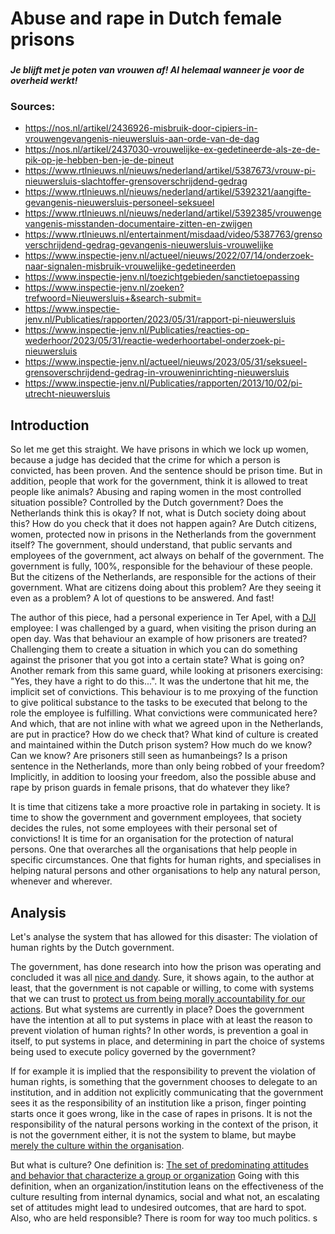 # Abuse and rape in Dutch female prisons

###

#### *Je blijft met je poten van vrouwen af! Al helemaal wanneer je voor de overheid werkt!*

###

### Sources:

* https://nos.nl/artikel/2436926-misbruik-door-cipiers-in-vrouwengevangenis-nieuwersluis-aan-orde-van-de-dag
* https://nos.nl/artikel/2437030-vrouwelijke-ex-gedetineerde-als-ze-de-pik-op-je-hebben-ben-je-de-pineut
* https://www.rtlnieuws.nl/nieuws/nederland/artikel/5387673/vrouw-pi-nieuwersluis-slachtoffer-grensoverschrijdend-gedrag
* https://www.rtlnieuws.nl/nieuws/nederland/artikel/5392321/aangifte-gevangenis-nieuwersluis-personeel-seksueel
* https://www.rtlnieuws.nl/nieuws/nederland/artikel/5392385/vrouwengevangenis-misstanden-documentaire-zitten-en-zwijgen
* https://www.rtlnieuws.nl/entertainment/misdaad/video/5387763/grensoverschrijdend-gedrag-gevangenis-nieuwersluis-vrouwelijke
* https://www.inspectie-jenv.nl/actueel/nieuws/2022/07/14/onderzoek-naar-signalen-misbruik-vrouwelijke-gedetineerden
* https://www.inspectie-jenv.nl/toezichtgebieden/sanctietoepassing
* https://www.inspectie-jenv.nl/zoeken?trefwoord=Nieuwersluis+&search-submit=
* https://www.inspectie-jenv.nl/Publicaties/rapporten/2023/05/31/rapport-pi-nieuwersluis
* https://www.inspectie-jenv.nl/Publicaties/reacties-op-wederhoor/2023/05/31/reactie-wederhoortabel-onderzoek-pi-nieuwersluis
* https://www.inspectie-jenv.nl/actueel/nieuws/2023/05/31/seksueel-grensoverschrijdend-gedrag-in-vrouweninrichting-nieuwersluis
* https://www.inspectie-jenv.nl/Publicaties/rapporten/2013/10/02/pi-utrecht-nieuwersluis

## Introduction

So let me get this straight. We have prisons in which we lock up women, because
a judge has decided that the crime for which a person is convicted, has been
proven. And the sentence should be prison time. But in addition, people that
work for the government, think it is allowed to treat people like animals?
Abusing and raping women in the most controlled situation possible? Controlled
by the Dutch government? Does the Netherlands think this is okay? If not, what
is Dutch society doing about this? How do you check that it does not happen
again? Are Dutch citizens, women, protected now in prisons in the Netherlands
from the government itself? The government, should understand, that public
servants and employees of the government, act always on behalf of the
government. The government is fully, 100%, responsible for the behaviour of these
people. But the citizens of the Netherlands, are responsible for the actions of
their government. What are citizens doing about this problem? Are they seeing it
even as a problem? A lot of questions to be answered. And fast!

The author of this piece, had a personal experience in Ter Apel, with a [DJI](https://en.wikipedia.org/wiki/Custodial_Institutions_Agency)
employee: I was challenged by a guard, when visiting the prison during an open
day. Was that behaviour an example of how prisoners are treated? Challenging
them to create a situation in which you can do something against the prisoner
that you got into a certain state? What is going on?
Another remark from this same guard, while looking at prisoners exercising:
"Yes, they have a right to do this...". It was the undertone that hit me, the
implicit set of convictions. This behaviour is to me proxying of the function
to give political substance to the tasks to be executed that belong to the role
the employee is fulfilling. What convictions were communicated here? And which,
that are not inline with what we agreed upon in the Netherlands, are put in
practice? How do we check that? What kind of culture is created and maintained
within the Dutch prison system? How much do we know? Can we know? Are prisoners
still seen as humanbeings? Is a prison sentence in the Netherlands, more than
only being robbed of your freedom? Implicitly, in addition to loosing your
freedom, also the possible abuse and rape by prison guards in female prisons,
that do whatever they like?

It is time that citizens take a more proactive role in partaking in society. It
is time to show the government and government employees, that society decides
the rules, not some employees with their personal set of convictions!
It is time for an organisation for the protection of natural persons. One that
overarches all the organisations that help people in specific circumstances. One
that fights for human rights, and specialises in helping natural persons and
other organisations to help any natural person, whenever and wherever.

## Analysis

Let's analyse the system that has allowed for this disaster: The violation of
human rights by the Dutch government.

The government, has done research into how the prison was operating and concluded
it was all [nice and dandy](https://www.inspectie-jenv.nl/Publicaties/rapporten/2013/10/02/pi-utrecht-nieuwersluis).
Sure, it shows again, to the author at least, that the government is not capable
or willing, to come with systems that we can trust to 
[protect us from being morally accountability for our actions](https://en.wikipedia.org/wiki/Bad_faith_(existentialism)#:~:text=Taking%20on%20the%20burden%20of%20personal%20accountability%20in%20all%20situations%20is%20an%20intimidating%20proposition%C2%A0%E2%80%93%20by%20pointing%20out%20the%20freedom%20of%20the%20individual%2C%20Sartre%20seeks%20to%20demonstrate%20that%20the%20social%20roles%20and%20moral%20systems%20we%20adopt%20protect%20us%20from%20being%20morally%20accountable%20for%20our%20actions.).
But what systems are currently in place? Does the government have the intention
at all to put systems in place with at least the reason to prevent violation of
human rights? In other words, is prevention a goal in itself, to put systems in
place, and determining in part the choice of systems being used to execute
policy governed by the government? 

If for example it is implied that the responsibility to prevent the violation of
human rights, is something that the government chooses to delegate to an
institution, and in addition not explicitly communicating that the government
sees it as the responsibility of an institution like a
prison, finger pointing starts once it goes wrong, like in the case of rapes in
prisons. It is not the responsibility of the natural persons working in the
context of the prison, it is not the government either, it is not the system to
blame, but maybe [merely the culture within the organisation](https://www.inspectie-jenv.nl/Publicaties/rapporten/2023/05/31/rapport-pi-nieuwersluis).

But what is culture? One definition is:
[The set of predominating attitudes and behavior that characterize a group or organization](https://www.wordnik.com/words/culture)
Going with this definition, when an organization/institution leans on the
effectiveness of the culture resulting from internal dynamics, social and what
not, an escalating set of attitudes might lead to undesired outcomes, that are
hard to spot. Also, who are held responsible? There is room for way too much
politics.
s